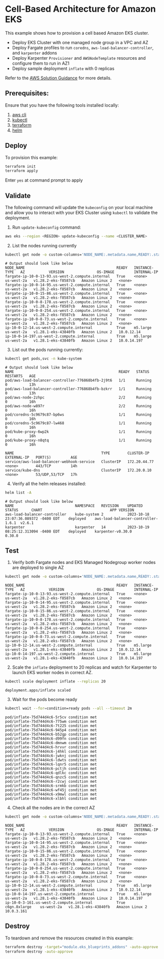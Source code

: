 # Cell-Based Architecture for Amazon EKS

This example shows how to provision a cell based Amazon EKS cluster.

* Deploy EKS Cluster with one managed node group in a VPC and AZ
* Deploy Fargate profiles to run `coredns`, `aws-load-balancer-controller`, and `karpenter` addons
* Deploy Karpenter `Provisioner` and `AWSNodeTemplate` resources and configure them to run in AZ1
* Deploy sample deployment `inflate` with 0 replicas

Refer to the [AWS Solution Guidance](https://aws.amazon.com/solutions/guidance/cell-based-architecture-for-amazon-eks/) for more details.

## Prerequisites:

Ensure that you have the following tools installed locally:

1. [aws cli](https://docs.aws.amazon.com/cli/latest/userguide/install-cliv2.html)
2. [kubectl](https://Kubernetes.io/docs/tasks/tools/)
3. [terraform](https://learn.hashicorp.com/tutorials/terraform/install-cli)
4. [helm](https://helm.sh/docs/helm/helm_install/)

## Deploy

To provision this example:

```sh
terraform init
terraform apply
```

Enter `yes` at command prompt to apply

## Validate

The following command will update the `kubeconfig` on your local machine and allow you to interact with your EKS Cluster using `kubectl` to validate the deployment.

1. Run `update-kubeconfig` command:

```sh
aws eks --region <REGION> update-kubeconfig --name <CLUSTER_NAME>
```

2. List the nodes running currently

```sh
kubectl get node -o custom-columns='NODE_NAME:.metadata.name,READY:.status.conditions[?(@.type=="Ready")].status,INSTANCE-TYPE:.metadata.labels.node\.kubernetes\.io/instance-type,AZ:.metadata.labels.topology\.kubernetes\.io/zone,VERSION:.status.nodeInfo.kubeletVersion,OS-IMAGE:.status.nodeInfo.osImage,INTERNAL-IP:.metadata.annotations.alpha\.kubernetes\.io/provided-node-ip'
```

```
# Output should look like below
NODE_NAME                                          READY   INSTANCE-TYPE   AZ           VERSION               OS-IMAGE         INTERNAL-IP
fargate-ip-10-0-13-93.us-west-2.compute.internal   True    <none>          us-west-2a   v1.28.2-eks-f8587cb   Amazon Linux 2   <none>
fargate-ip-10-0-14-95.us-west-2.compute.internal   True    <none>          us-west-2a   v1.28.2-eks-f8587cb   Amazon Linux 2   <none>
fargate-ip-10-0-15-86.us-west-2.compute.internal   True    <none>          us-west-2a   v1.28.2-eks-f8587cb   Amazon Linux 2   <none>
fargate-ip-10-0-8-178.us-west-2.compute.internal   True    <none>          us-west-2a   v1.28.2-eks-f8587cb   Amazon Linux 2   <none>
fargate-ip-10-0-8-254.us-west-2.compute.internal   True    <none>          us-west-2a   v1.28.2-eks-f8587cb   Amazon Linux 2   <none>
fargate-ip-10-0-8-73.us-west-2.compute.internal    True    <none>          us-west-2a   v1.28.2-eks-f8587cb   Amazon Linux 2   <none>
ip-10-0-12-14.us-west-2.compute.internal           True    m5.large        us-west-2a   v1.28.1-eks-43840fb   Amazon Linux 2   10.0.12.14
ip-10-0-14-197.us-west-2.compute.internal          True    m5.large        us-west-2a   v1.28.1-eks-43840fb   Amazon Linux 2   10.0.14.197
```

3. List out the pods running currently:

```sh
kubectl get pods,svc -n kube-system
```

```
# Output should look like below
NAME                                                READY   STATUS    RESTARTS   AGE
pod/aws-load-balancer-controller-776868b4fb-2j9t6   1/1     Running   0          13h
pod/aws-load-balancer-controller-776868b4fb-bzkrr   1/1     Running   0          13h
pod/aws-node-2zhpc                                  2/2     Running   0          16h
pod/aws-node-w897r                                  2/2     Running   0          16h
pod/coredns-5c9679c87-bp6ws                         1/1     Running   0          16h
pod/coredns-5c9679c87-lw468                         1/1     Running   0          16h
pod/kube-proxy-6wp2k                                1/1     Running   0          16h
pod/kube-proxy-n8qtq                                1/1     Running   0          16h

NAME                                        TYPE        CLUSTER-IP     EXTERNAL-IP   PORT(S)         AGE
service/aws-load-balancer-webhook-service   ClusterIP   172.20.44.77   <none>        443/TCP         14h
service/kube-dns                            ClusterIP   172.20.0.10    <none>        53/UDP,53/TCP   17h
```

4. Verify all the helm releases installed:

```sh
helm list -A
```

```
# Output should look like below
NAME                        	NAMESPACE  	REVISION	UPDATED                             	STATUS  	CHART                             	APP VERSION
aws-load-balancer-controller	kube-system	2       	2023-10-18 23:07:36.089372 -0400 EDT	deployed	aws-load-balancer-controller-1.6.1	v2.6.1
karpenter                   	karpenter  	14      	2023-10-19 08:25:12.313094 -0400 EDT	deployed	karpenter-v0.30.0                 	0.30.0
```

## Test

1. Verify both Fargate nodes and EKS Managed Nodegroup worker nodes are deployed to single AZ

```sh
kubectl get node -o custom-columns='NODE_NAME:.metadata.name,READY:.status.conditions[?(@.type=="Ready")].status,INSTANCE-TYPE:.metadata.labels.node\.kubernetes\.io/instance-type,AZ:.metadata.labels.topology\.kubernetes\.io/zone,VERSION:.status.nodeInfo.kubeletVersion,OS-IMAGE:.status.nodeInfo.osImage,INTERNAL-IP:.metadata.annotations.alpha\.kubernetes\.io/provided-node-ip'
```

```
NODE_NAME                                          READY   INSTANCE-TYPE   AZ           VERSION               OS-IMAGE         INTERNAL-IP
fargate-ip-10-0-13-93.us-west-2.compute.internal   True    <none>          us-west-2a   v1.28.2-eks-f8587cb   Amazon Linux 2   <none>
fargate-ip-10-0-14-95.us-west-2.compute.internal   True    <none>          us-west-2a   v1.28.2-eks-f8587cb   Amazon Linux 2   <none>
fargate-ip-10-0-15-86.us-west-2.compute.internal   True    <none>          us-west-2a   v1.28.2-eks-f8587cb   Amazon Linux 2   <none>
fargate-ip-10-0-8-178.us-west-2.compute.internal   True    <none>          us-west-2a   v1.28.2-eks-f8587cb   Amazon Linux 2   <none>
fargate-ip-10-0-8-254.us-west-2.compute.internal   True    <none>          us-west-2a   v1.28.2-eks-f8587cb   Amazon Linux 2   <none>
fargate-ip-10-0-8-73.us-west-2.compute.internal    True    <none>          us-west-2a   v1.28.2-eks-f8587cb   Amazon Linux 2   <none>
ip-10-0-12-14.us-west-2.compute.internal           True    m5.large        us-west-2a   v1.28.1-eks-43840fb   Amazon Linux 2   10.0.12.14
ip-10-0-14-197.us-west-2.compute.internal          True    m5.large        us-west-2a   v1.28.1-eks-43840fb   Amazon Linux 2   10.0.14.197
```

2. Scale the `inflate` deployment to 20 replicas and watch for Karpenter to launch EKS worker nodes in correct AZ.

```sh
kubectl scale deployment inflate --replicas 20
```

```
deployment.apps/inflate scaled
```

3. Wait for the pods become ready

```sh
kubectl wait --for=condition=ready pods --all --timeout 2m
```

```
pod/inflate-75d744d4c6-5r5cv condition met
pod/inflate-75d744d4c6-775wm condition met
pod/inflate-75d744d4c6-7t225 condition met
pod/inflate-75d744d4c6-945p4 condition met
pod/inflate-75d744d4c6-b52gp condition met
pod/inflate-75d744d4c6-d99fn condition met
pod/inflate-75d744d4c6-dmnwm condition met
pod/inflate-75d744d4c6-hrvvr condition met
pod/inflate-75d744d4c6-j4hkl condition met
pod/inflate-75d744d4c6-jwknj condition met
pod/inflate-75d744d4c6-ldwts condition met
pod/inflate-75d744d4c6-lqnr5 condition met
pod/inflate-75d744d4c6-pctjh condition met
pod/inflate-75d744d4c6-qdlkc condition met
pod/inflate-75d744d4c6-qnzc5 condition met
pod/inflate-75d744d4c6-r2cwj condition met
pod/inflate-75d744d4c6-srmkb condition met
pod/inflate-75d744d4c6-wf45j condition met
pod/inflate-75d744d4c6-x9mwl condition met
pod/inflate-75d744d4c6-xlbhl condition met
```

4. Check all the nodes are in the correct AZ

```sh
kubectl get node -o custom-columns='NODE_NAME:.metadata.name,READY:.status.conditions[?(@.type=="Ready")].status,INSTANCE-TYPE:.metadata.labels.node\.kubernetes\.io/instance-type,AZ:.metadata.labels.topology\.kubernetes\.io/zone,VERSION:.status.nodeInfo.kubeletVersion,OS-IMAGE:.status.nodeInfo.osImage,INTERNAL-IP:.metadata.annotations.alpha\.kubernetes\.io/provided-node-ip'
```
```
NODE_NAME                                          READY   INSTANCE-TYPE   AZ           VERSION               OS-IMAGE         INTERNAL-IP
fargate-ip-10-0-13-93.us-west-2.compute.internal   True    <none>          us-west-2a   v1.28.2-eks-f8587cb   Amazon Linux 2   <none>
fargate-ip-10-0-14-95.us-west-2.compute.internal   True    <none>          us-west-2a   v1.28.2-eks-f8587cb   Amazon Linux 2   <none>
fargate-ip-10-0-15-86.us-west-2.compute.internal   True    <none>          us-west-2a   v1.28.2-eks-f8587cb   Amazon Linux 2   <none>
fargate-ip-10-0-8-178.us-west-2.compute.internal   True    <none>          us-west-2a   v1.28.2-eks-f8587cb   Amazon Linux 2   <none>
fargate-ip-10-0-8-254.us-west-2.compute.internal   True    <none>          us-west-2a   v1.28.2-eks-f8587cb   Amazon Linux 2   <none>
fargate-ip-10-0-8-73.us-west-2.compute.internal    True    <none>          us-west-2a   v1.28.2-eks-f8587cb   Amazon Linux 2   <none>
ip-10-0-12-14.us-west-2.compute.internal           True    m5.large        us-west-2a   v1.28.1-eks-43840fb   Amazon Linux 2   10.0.12.14
ip-10-0-14-197.us-west-2.compute.internal          True    m5.large        us-west-2a   v1.28.1-eks-43840fb   Amazon Linux 2   10.0.14.197
ip-10-0-3-161.us-west-2.compute.internal           True    c6gn.8xlarge    us-west-2a   v1.28.1-eks-43840fb   Amazon Linux 2   10.0.3.161
```

## Destroy

To teardown and remove the resources created in this example:

```sh
terraform destroy -target="module.eks_blueprints_addons" -auto-approve
terraform destroy -auto-approve
```
